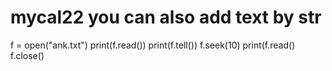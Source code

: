 # mycal22 you can also add text by str
f = open("ank.txt")
print(f.read())
print(f.tell())
f.seek(10)
print(f.read()
f.close()
